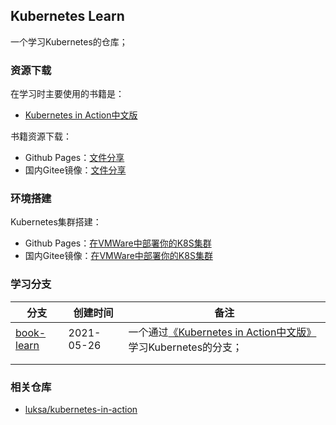 ## Kubernetes Learn

一个学习Kubernetes的仓库；



### 资源下载

在学习时主要使用的书籍是：

-   [Kubernetes in Action中文版](https://book.douban.com/subject/30418855/)

书籍资源下载：

-   Github Pages：[文件分享](https://jasonkayzk.github.io/sharing/)
-   国内Gitee镜像：[文件分享](https://jasonkay.gitee.io/sharing/)



### 环境搭建

Kubernetes集群搭建：

-   Github Pages：[在VMWare中部署你的K8S集群](https://jasonkayzk.github.io/2021/05/16/在VMWare中部署你的K8S集群/)
-   国内Gitee镜像：[在VMWare中部署你的K8S集群](https://jasonkay.gitee.io/2021/05/16/在VMWare中部署你的K8S集群/)



### 学习分支

| **分支**                                                     | **创建时间** | **备注**                                                     |
| ------------------------------------------------------------ | ------------ | ------------------------------------------------------------ |
| [book-learn](https://github.com/JasonkayZK/kubernetes-learn/tree/book-learn) | 2021-05-26   | 一个通过[《Kubernetes in Action中文版》](https://book.douban.com/subject/30418855/)学习Kubernetes的分支； |
|                                                              |              |                                                              |
|                                                              |              |                                                              |



### 相关仓库

-   [luksa/kubernetes-in-action](https://github.com/luksa/kubernetes-in-action)

